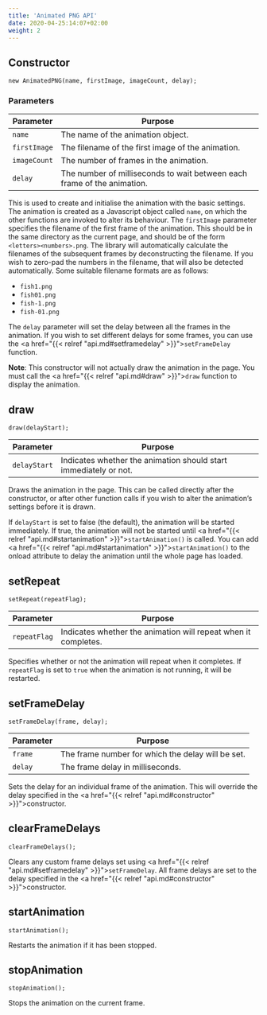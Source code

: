 ```yaml
---
title: 'Animated PNG API'
date: 2020-04-25:14:07+02:00
weight: 2
---
```


## Constructor
`new AnimatedPNG(name, firstImage, imageCount, delay);`

### Parameters

| Parameter    | Purpose                                                                 |
| ------------ | ------------------------------------------------------------------------|
| `name`       | The name of the animation object.                                       |
| `firstImage` | The filename of the first image of the animation.                       |
| `imageCount` | The number of frames in the animation.                                  |
| `delay`      | The number of milliseconds to wait between each frame of the animation. |

This is used to create and initialise the animation with the basic settings.
The animation is created as a Javascript object called `name`, on which the
other functions are invoked to alter its behaviour.
The `firstImage` parameter specifies the filename of the first frame of the animation.
This should be in the same directory as the current page, and should be of the form
`<letters><numbers>.png`. The library will automatically calculate the filenames
of the subsequent frames by deconstructing the filename. If you wish to zero-pad
the numbers in the filename, that will also be detected automatically.
Some suitable filename formats are as follows:

* `fish1.png`
* `fish01.png`
* `fish-1.png`
* `fish-01.png`


The `delay` parameter will set the delay between all the frames in the animation.
If you wish to set different delays for some frames, you can use the
<a href="{{< relref "api.md#setframedelay" >}}">`setFrameDelay`</a> function.

**Note**: This constructor will not actually draw the animation in the page.
You must call the <a href="{{< relref "api.md#draw" >}}">`draw`</a> function to display the animation.



## draw
`draw(delayStart);`

| Parameter    | Purpose                                                          |
| ------------ | -----------------------------------------------------------------|
| `delayStart` | Indicates whether the animation should start immediately or not. |

Draws the animation in the page. This can be called directly after the constructor,
or after other function calls if you wish to alter the animation’s settings before it is drawn.

If `delayStart` is set to false (the default), the animation will be started immediately.
If true, the animation will not be started until <a href="{{< relref "api.md#startanimation" >}}">`startAnimation()`</a>
is called. You can add <a href="{{< relref "api.md#startanimation" >}}">`startAnimation()`</a>
to the onload attribute to delay the animation until the whole page has loaded.

## setRepeat
`setRepeat(repeatFlag);`

| Parameter    | Purpose                                                        |
| ------------ | ---------------------------------------------------------------|
| `repeatFlag` | Indicates whether the animation will repeat when it completes. |

Specifies whether or not the animation will repeat when it completes.
If `repeatFlag` is set to `true` when the animation is not running, it will be restarted.

## setFrameDelay
`setFrameDelay(frame, delay);`

| Parameter | Purpose                                           |
| ----------| --------------------------------------------------|
| `frame`   | The frame number for which the delay will be set. |
| `delay`   | The frame delay in milliseconds.                  |

Sets the delay for an individual frame of the animation.
This will override the delay specified in the <a href="{{< relref "api.md#constructor" >}}">constructor</a>.

## clearFrameDelays
`clearFrameDelays();`

Clears any custom frame delays set using <a href="{{< relref "api.md#setframedelay" >}}">`setFrameDelay`</a>.
All frame delays are set to the delay specified in the <a href="{{< relref "api.md#constructor" >}}">constructor</a>.

## startAnimation
`startAnimation();`

Restarts the animation if it has been stopped.

## stopAnimation
`stopAnimation();`

Stops the animation on the current frame.
